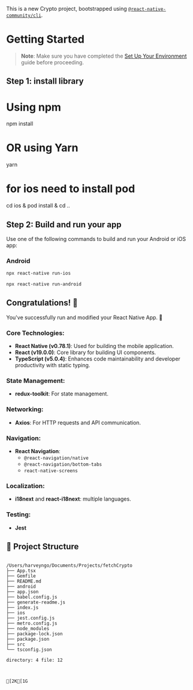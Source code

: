 This is a new Crypto project, bootstrapped using [`@react-native-community/cli`](https://github.com/react-native-community/cli).

# Getting Started

> **Note**: Make sure you have completed the [Set Up Your Environment](https://reactnative.dev/docs/set-up-your-environment) guide before proceeding.

## Step 1: install library

# Using npm

npm install

# OR using Yarn

yarn

# for ios need to install pod

cd ios & pod install & cd ..

## Step 2: Build and run your app

Use one of the following commands to build and run your Android or iOS app:

### Android

```sh
npx react-native run-ios

npx react-native run-android

```

## Congratulations! :tada:

You've successfully run and modified your React Native App. :partying_face:

### Core Technologies:

- **React Native (v0.78.1)**: Used for building the mobile application.
- **React (v19.0.0)**: Core library for building UI components.
- **TypeScript (v5.0.4)**: Enhances code maintainability and developer productivity with static typing.

### State Management:

- **redux-toolkit**: For state management.

### Networking:

- **Axios**: For HTTP requests and API communication.

### Navigation:

- **React Navigation**:
  - `@react-navigation/native`
  - `@react-navigation/bottom-tabs`
  - `react-native-screens`

### Localization:

- **i18next** and **react-i18next**: multiple languages.

### Testing:

- **Jest**

## 📂 Project Structure

```

/Users/harveyngo/Documents/Projects/fetchCrypto
├── App.tsx
├── Gemfile
├── README.md
├── android
├── app.json
├── babel.config.js
├── generate-readme.js
├── index.js
├── ios
├── jest.config.js
├── metro.config.js
├── node_modules
├── package-lock.json
├── package.json
├── src
└── tsconfig.json

directory: 4 file: 12



[2K[1G
```
